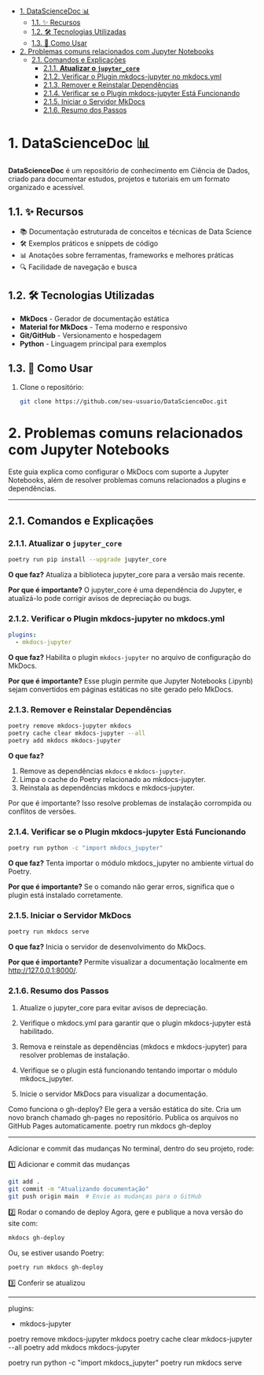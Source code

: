 - [1. DataScienceDoc 📊](#1-datasciencedoc-)
  - [1.1. ✨ Recursos](#11--recursos)
  - [1.2. 🛠️ Tecnologias Utilizadas](#12-️-tecnologias-utilizadas)
  - [1.3. 🚀 Como Usar](#13--como-usar)
- [2. Problemas comuns relacionados com Jupyter Notebooks](#2-problemas-comuns-relacionados-com-jupyter-notebooks)
  - [2.1. Comandos e Explicações](#21-comandos-e-explicações)
    - [2.1.1. **Atualizar o `jupyter_core`**](#211-atualizar-o-jupyter_core)
    - [2.1.2. Verificar o Plugin mkdocs-jupyter no mkdocs.yml](#212-verificar-o-plugin-mkdocs-jupyter-no-mkdocsyml)
    - [2.1.3. Remover e Reinstalar Dependências](#213-remover-e-reinstalar-dependências)
    - [2.1.4. Verificar se o Plugin mkdocs-jupyter Está Funcionando](#214-verificar-se-o-plugin-mkdocs-jupyter-está-funcionando)
    - [2.1.5. Iniciar o Servidor MkDocs](#215-iniciar-o-servidor-mkdocs)
    - [2.1.6. Resumo dos Passos](#216-resumo-dos-passos)

# 1. DataScienceDoc 📊

**DataScienceDoc** é um repositório de conhecimento em Ciência de Dados, criado para documentar estudos, projetos e tutoriais em um formato organizado e acessível.

## 1.1. ✨ Recursos

- 📚 Documentação estruturada de conceitos e técnicas de Data Science
- 🛠️ Exemplos práticos e snippets de código
- 📊 Anotações sobre ferramentas, frameworks e melhores práticas
- 🔍 Facilidade de navegação e busca

## 1.2. 🛠️ Tecnologias Utilizadas

- **MkDocs** - Gerador de documentação estática
- **Material for MkDocs** - Tema moderno e responsivo
- **Git/GitHub** - Versionamento e hospedagem
- **Python** - Linguagem principal para exemplos

## 1.3. 🚀 Como Usar

1. Clone o repositório:
   ```bash
   git clone https://github.com/seu-usuario/DataScienceDoc.git
   ```



# 2. Problemas comuns relacionados com Jupyter Notebooks

Este guia explica como configurar o MkDocs com suporte a Jupyter Notebooks, além de resolver problemas comuns relacionados a plugins e dependências.

---

## 2.1. Comandos e Explicações

### 2.1.1. **Atualizar o `jupyter_core`**
```bash
poetry run pip install --upgrade jupyter_core
```
**O que faz?** Atualiza a biblioteca jupyter_core para a versão mais recente.

**Por que é importante?** O jupyter_core é uma dependência do Jupyter, e atualizá-lo pode corrigir avisos de depreciação ou bugs.

### 2.1.2. Verificar o Plugin mkdocs-jupyter no mkdocs.yml
```yaml
plugins:
  - mkdocs-jupyter
```
**O que faz?** Habilita o plugin `mkdocs-jupyter` no arquivo de configuração do MkDocs.

**Por que é importante?** Esse plugin permite que Jupyter Notebooks (.ipynb) sejam convertidos em páginas estáticas no site gerado pelo MkDocs.

### 2.1.3. Remover e Reinstalar Dependências
``` bash
poetry remove mkdocs-jupyter mkdocs
poetry cache clear mkdocs-jupyter --all
poetry add mkdocs mkdocs-jupyter
```
**O que faz?** 
1. Remove as dependências `mkdocs` e `mkdocs-jupyter`.
2. Limpa o cache do Poetry relacionado ao mkdocs-jupyter.
3. Reinstala as dependências mkdocs e mkdocs-jupyter.

Por que é importante? Isso resolve problemas de instalação corrompida ou conflitos de versões.

### 2.1.4. Verificar se o Plugin mkdocs-jupyter Está Funcionando
```bash
poetry run python -c "import mkdocs_jupyter"
```
**O que faz?** Tenta importar o módulo mkdocs_jupyter no ambiente virtual do Poetry.

**Por que é importante?** Se o comando não gerar erros, significa que o plugin está instalado corretamente.

### 2.1.5. Iniciar o Servidor MkDocs
``` bash
poetry run mkdocs serve
```

**O que faz?** Inicia o servidor de desenvolvimento do MkDocs.

**Por que é importante?** Permite visualizar a documentação localmente em http://127.0.0.1:8000/.


### 2.1.6. Resumo dos Passos

1. Atualize o jupyter_core para evitar avisos de depreciação.

2. Verifique o mkdocs.yml para garantir que o plugin mkdocs-jupyter está habilitado.

3. Remova e reinstale as dependências (mkdocs e mkdocs-jupyter) para resolver problemas de instalação.

4. Verifique se o plugin está funcionando tentando importar o módulo mkdocs_jupyter.

5. Inicie o servidor MkDocs para visualizar a documentação.

Como funciona o gh-deploy?
Ele gera a versão estática do site.
Cria um novo branch chamado gh-pages no repositório.
Publica os arquivos no GitHub Pages automaticamente.
poetry run mkdocs gh-deploy

--- 

Adicionar e commit das mudanças
No terminal, dentro do seu projeto, rode:

1️⃣ Adicionar e commit das mudanças
```sh
git add .
git commit -m "Atualizando documentação"
git push origin main  # Envie as mudanças para o GitHub
```
2️⃣ Rodar o comando de deploy
Agora, gere e publique a nova versão do site com:

```sh
mkdocs gh-deploy
```
Ou, se estiver usando Poetry:

```sh
poetry run mkdocs gh-deploy
```
3️⃣ Conferir se atualizou


------------
plugins:
  - mkdocs-jupyter


poetry remove mkdocs-jupyter mkdocs
poetry cache clear mkdocs-jupyter --all
poetry add mkdocs mkdocs-jupyter

poetry run python -c "import mkdocs_jupyter"
poetry run mkdocs serve

